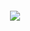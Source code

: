<h6 align="center"> <img src="https://readme-typing-svg.herokuapp.com/?lines=making+free+tools+for+people+to+enjoy"></h6> 
